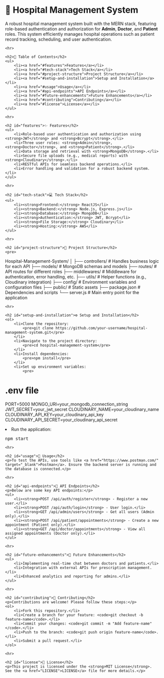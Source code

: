 <!DOCTYPE html>
<html lang="en">
<head>
    <meta charset="UTF-8">
    <meta name="viewport" content="width=device-width, initial-scale=1.0">
    <title>Hospital Management System</title>
</head>
<body>
    <h1>🏥 Hospital Management System</h1>
    <p>A robust hospital management system built with the MERN stack, featuring role-based authentication and authorization for <strong>Admin</strong>, <strong>Doctor</strong>, and <strong>Patient</strong> roles. This system efficiently manages hospital operations such as patient record tracking, scheduling, and user authentication.</p>

    <hr>

    <h2>📖 Table of Contents</h2>
    <ul>
        <li><a href="#features">Features</a></li>
        <li><a href="#tech-stack">Tech Stack</a></li>
        <li><a href="#project-structure">Project Structure</a></li>
        <li><a href="#setup-and-installation">Setup and Installation</a></li>
        <li><a href="#usage">Usage</a></li>
        <li><a href="#api-endpoints">API Endpoints</a></li>
        <li><a href="#future-enhancements">Future Enhancements</a></li>
        <li><a href="#contributing">Contributing</a></li>
        <li><a href="#license">License</a></li>
    </ul>

    <hr>

    <h2 id="features">✨ Features</h2>
    <ul>
        <li>Role-based user authentication and authorization using <strong>JWT</strong> and <strong>Bcrypt</strong>.</li>
        <li>Three user roles: <strong>Admin</strong>, <strong>Doctor</strong>, and <strong>Patient</strong>.</li>
        <li>Data storage and retrieval with <strong>MongoDB</strong>.</li>
        <li>Secure file uploads (e.g., medical reports) with <strong>Cloudinary</strong>.</li>
        <li>RESTful APIs for seamless backend operations.</li>
        <li>Error handling and validation for a robust backend system.</li>
    </ul>

    <hr>

    <h2 id="tech-stack">💻 Tech Stack</h2>
    <ul>
        <li><strong>Frontend:</strong> ReactJS</li>
        <li><strong>Backend:</strong> Node.js, Express.js</li>
        <li><strong>Database:</strong> MongoDB</li>
        <li><strong>Authentication:</strong> JWT, Bcrypt</li>
        <li><strong>File Storage:</strong> Cloudinary</li>
        <li><strong>Hosting:</strong> AWS</li>
    </ul>

    <hr>

    <h2 id="project-structure">📂 Project Structure</h2>
    <pre>
Hospital-Management-System/
│
├── controllers/        # Handles business logic for each API
├── models/             # MongoDB schemas and models
├── routes/             # API routes for different roles
├── middlewares/        # Middleware for authentication, error handling, etc.
├── utils/              # Helper functions (e.g., Cloudinary integration)
├── config/             # Environment variables and configuration files
├── public/             # Static assets
├── package.json        # Dependencies and scripts
└── server.js           # Main entry point for the application
    </pre>

    <hr>

    <h2 id="setup-and-installation">⚙️ Setup and Installation</h2>
    <ol>
        <li>Clone the repository:
            <pre>git clone https://github.com/your-username/hospital-management-system.git</pre>
        </li>
        <li>Navigate to the project directory:
            <pre>cd hospital-management-system</pre>
        </li>
        <li>Install dependencies:
            <pre>npm install</pre>
        </li>
        <li>Set up environment variables:
            <pre>
# .env file
PORT=5000
MONGO_URI=your_mongodb_connection_string
JWT_SECRET=your_jwt_secret
CLOUDINARY_NAME=your_cloudinary_name
CLOUDINARY_API_KEY=your_cloudinary_api_key
CLOUDINARY_API_SECRET=your_cloudinary_api_secret
            </pre>
        </li>
        <li>Run the application:
            <pre>npm start</pre>
        </li>
    </ol>

    <hr>

    <h2 id="usage">🚀 Usage</h2>
    <p>To test the APIs, use tools like <a href="https://www.postman.com/" target="_blank">Postman</a>. Ensure the backend server is running and the database is connected.</p>

    <hr>

    <h2 id="api-endpoints">🔗 API Endpoints</h2>
    <p>Below are some key API endpoints:</p>
    <ul>
        <li><strong>POST /api/auth/register</strong> - Register a new user.</li>
        <li><strong>POST /api/auth/login</strong> - User login.</li>
        <li><strong>GET /api/admin/users</strong> - Get all users (Admin only).</li>
        <li><strong>POST /api/patient/appointments</strong> - Create a new appointment (Patient only).</li>
        <li><strong>GET /api/doctor/appointments</strong> - View all assigned appointments (Doctor only).</li>
    </ul>

    <hr>

    <h2 id="future-enhancements">🚧 Future Enhancements</h2>
    <ul>
        <li>Implementing real-time chat between doctors and patients.</li>
        <li>Integration with external APIs for prescription management.</li>
        <li>Enhanced analytics and reporting for admins.</li>
    </ul>

    <hr>

    <h2 id="contributing">🤝 Contributing</h2>
    <p>Contributions are welcome! Please follow these steps:</p>
    <ol>
        <li>Fork this repository.</li>
        <li>Create a branch for your feature: <code>git checkout -b feature-name</code>.</li>
        <li>Commit your changes: <code>git commit -m "Add feature-name"</code>.</li>
        <li>Push to the branch: <code>git push origin feature-name</code>.</li>
        <li>Submit a pull request.</li>
    </ol>

    <hr>

    <h2 id="license">📜 License</h2>
    <p>This project is licensed under the <strong>MIT License</strong>. See the <a href="LICENSE">LICENSE</a> file for more details.</p>
</body>
</html>
